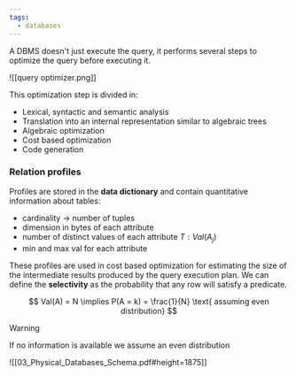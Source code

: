 ```yaml
---
tags:
  - databases
---
```

A DBMS doesn't just execute the query, it performs several steps to optimize the query before executing it.

![[query optimizer.png]]

This optimization step is divided in:
- Lexical, syntactic and semantic analysis
- Translation into an internal representation similar to algebraic trees
- Algebraic optimization
- Cost based optimization
- Code generation
### Relation profiles

Profiles are stored in the **data dictionary** and contain quantitative information about tables:
- cardinality $\to$ number of tuples 
- dimension in bytes of each attribute
- number of distinct values of each attribute $T: Val(A_{j})$
- min and max val for each attribute

These profiles are used in cost based optimization for estimating the size of the intermediate results produced by the query execution plan. We can define the **selectivity** as the probability that any row will satisfy a predicate.

$$
Val(A) = N \implies P(A = k) = \frac{1}{N} \text{ assuming even distribution} 
$$

>[!warning]
>If no information is available we assume an even distribution

![[03_Physical_Databases_Schema.pdf#height=1875]]
